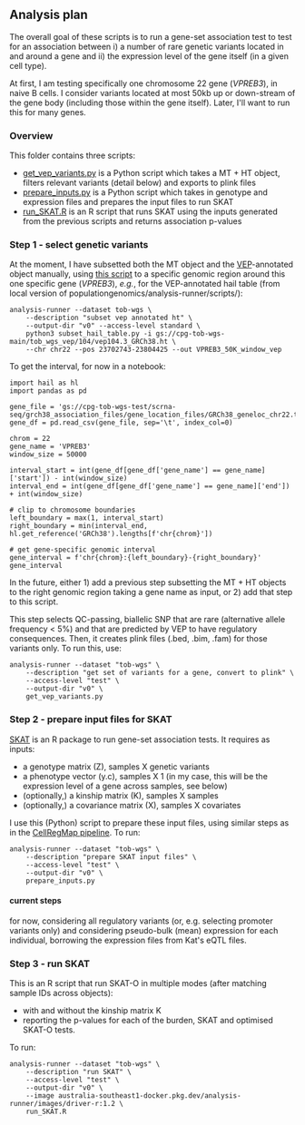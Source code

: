 ## Analysis plan

The overall goal of these scripts is to run a gene-set association test to test for an association between i) a number of rare genetic variants located in and around a gene and ii) the expression level of the gene itself (in a given cell type).

At first, I am testing specifically one chromosome 22 gene (_VPREB3_), in naive B cells.
I consider variants located at most 50kb up or down-stream of the gene body (including those within the gene itself).
Later, I'll want to run this for many genes.

### Overview
This folder contains three scripts:
* [get_vep_variants.py](get_vep_variants.py) is a Python script which takes a MT + HT object, filters relevant variants (detail below) and exports to plink files
* [prepare_inputs.py](prepare_inputs.py) is a Python script which takes in genotype and expression files and prepares the input files to run SKAT
* [run_SKAT.R](run_SKAT.R) is an R script that runs SKAT using the inputs generated from the previous scripts and returns association p-values

### Step 1 - select genetic variants

At the moment, I have subsetted both the MT object and the [VEP](https://asia.ensembl.org/info/docs/tools/vep/index.html)-annotated object manually, using [this script](https://github.com/populationgenomics/analysis-runner/blob/main/scripts/subset_matrix_table.py) to a specific genomic region around this one specific gene (_VPREB3_), _e.g._, for the VEP-annotated hail table (from local version of populationgenomics/analysis-runner/scripts/):
```
analysis-runner --dataset tob-wgs \
    --description "subset vep annotated ht" \
    --output-dir "v0" --access-level standard \
    python3 subset_hail_table.py -i gs://cpg-tob-wgs-main/tob_wgs_vep/104/vep104.3_GRCh38.ht \
    --chr chr22 --pos 23702743-23804425 --out VPREB3_50K_window_vep
```
To get the interval, for now in a notebook:
```
import hail as hl
import pandas as pd

gene_file = 'gs://cpg-tob-wgs-test/scrna-seq/grch38_association_files/gene_location_files/GRCh38_geneloc_chr22.tsv'
gene_df = pd.read_csv(gene_file, sep='\t', index_col=0)

chrom = 22
gene_name = 'VPREB3'
window_size = 50000

interval_start = int(gene_df[gene_df['gene_name'] == gene_name]['start']) - int(window_size)
interval_end = int(gene_df[gene_df['gene_name'] == gene_name]['end']) + int(window_size)

# clip to chromosome boundaries
left_boundary = max(1, interval_start)
right_boundary = min(interval_end, hl.get_reference('GRCh38').lengths[f'chr{chrom}'])

# get gene-specific genomic interval
gene_interval = f'chr{chrom}:{left_boundary}-{right_boundary}'
gene_interval
```
In the future, either 1) add a previous step subsetting the MT + HT objects to the right genomic region taking a gene name as input, or 2) add that step to this script.

This step selects QC-passing, biallelic SNP that are rare (alternative allele frequency < 5%) and that are predicted by VEP to have regulatory consequences.
Then, it creates plink files (.bed, .bim, .fam) for those variants only.
To run this, use:
```
analysis-runner --dataset "tob-wgs" \
    --description "get set of variants for a gene, convert to plink" \
    --access-level "test" \
    --output-dir "v0" \
    get_vep_variants.py
```

### Step 2 - prepare input files for SKAT

[SKAT](https://github.com/leelabsg/SKAT) is an R package to run gene-set association tests.
It requires as inputs:
* a genotype matrix (Z), samples X genetic variants
* a phenotype vector (y.c), samples X 1 (in my case, this will be the expression level of a gene across samples, see below)
* (optionally,) a kinship matrix (K), samples X samples
* (optionally,) a covariance matrix (X), samples X covariates

I use this (Python) script to prepare these input files, using similar steps as in the [CellRegMap pipeline](https://github.com/populationgenomics/cellregmap-pipeline).
To run:
```
analysis-runner --dataset "tob-wgs" \
    --description "prepare SKAT input files" \
    --access-level "test" \
    --output-dir "v0" \
    prepare_inputs.py
```

#### current steps
for now, considering all regulatory variants (or, e.g. selecting promoter variants only) and considering pseudo-bulk (mean) expression for each individual, borrowing the expression files from Kat's eQTL files.

### Step 3 - run SKAT

This is an R script that run SKAT-O in multiple modes (after matching sample IDs across objects):
* with and without the kinship matrix K
* reporting the p-values for each of the burden, SKAT and optimised SKAT-O tests.

To run:
```
analysis-runner --dataset "tob-wgs" \
    --description "run SKAT" \
    --access-level "test" \
    --output-dir "v0" \
    --image australia-southeast1-docker.pkg.dev/analysis-runner/images/driver-r:1.2 \
    run_SKAT.R
``` 
